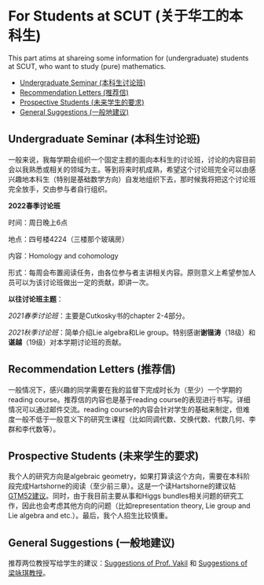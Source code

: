# For Students at SCUT (关于华工的本科生)

This part atims at shareing some information for (undergraduate) students at SCUT, who want to study (pure) mathematics.

* [Undergraduate Seminar (本科生讨论班)](#UndGradSemi)
* [Recommendation Letters (推荐信)](#Recomm)
* [Prospective Students (未来学生的要求)](#ProspStu)
* [General Suggestions (一般地建议)](#GenSug)

<h2 id="UndGrasemi"> Undergraduate Seminar (本科生讨论班) </h2>

一般来说，我每学期会组织一个固定主题的面向本科生的讨论班，讨论的内容目前会以我熟悉或相关的领域为主。等到将来时机成熟，希望这个讨论班完全可以由感兴趣地本科生（特别是基础数学方向）自发地组织下去，那时候我将把这个讨论班完全放手，交由参与者自行组织。

**2022春季讨论班**

时间：周日晚上6点

地点：四号楼4224（三楼那个玻璃房）

内容：Homology and cohomology

形式：每周会布置阅读任务，由各位参与者主讲相关内容。原则意义上希望参加人员可以为该讨论班做出一定的贡献，即讲一次。

**以往讨论班主题**：

*2021春季讨论班*：主要是Cutkosky书的chapter 2-4部分。

*2021秋季讨论班*：简单介绍Lie algebra和Lie group。特别感谢**谢锴涛**（18级）和**谌越**（19级）对本学期讨论班的贡献。

<h2 id="Recomm"> Recommendation Letters (推荐信) </h2>

一般情况下，感兴趣的同学需要在我的监督下完成时长为（至少）一个学期的reading course。推荐信的内容也是基于reading course的表现进行书写。详细情况可以通过邮件交流。reading course的内容会针对学生的基础来制定，但难度一般不低于一般意义下的研究生课程（比如同调代数、交换代数、代数几何、李群和李代数等）。

<h2 id="ProspStu"> Prospective Students (未来学生的要求) </h2>

我个人的研究方向是algebraic geometry，如果打算读这个方向，需要在本科阶段完成Hartshorne的阅读（至少前三章）。这是一个读Hartshorne的建议帖[GTM52建议](https://exp.newsmth.net/topic/article/a05e7dbb3c14e84b222a7bc0bd4e6bea)。同时，由于我目前主要从事和Higgs bundles相关问题的研究工作，因此也会考虑其他方向的问题（比如representation theory, Lie group and Lie algebra and etc.）。最后，我个人招生比较慎重。

<h2 id="GenSug"> General Suggestions (一般地建议) </h2>

推荐两位教授写给学生的建议：[Suggestions of Prof. Vakil](http://math.stanford.edu/~vakil/potentialstudents.html) 和 [Suggestions of 梁咏琪教授](http://staff.ustc.edu.cn/~yqliang/files/teaching.htm)。
